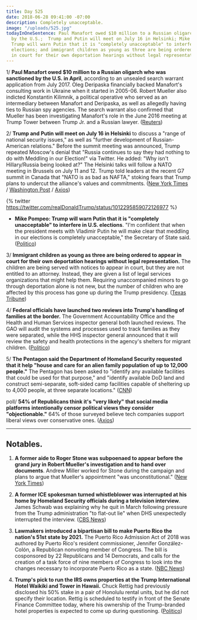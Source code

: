 ```yaml
---
title: Day 525
date: 2018-06-28 09:41:00 -07:00
description: Completely unacceptable.
image: "/uploads/525.jpg"
todayInOneSentence: Paul Manafort owed $10 million to a Russian oligarch who was sanctioned
  by the U.S.;  Trump and ­Putin will meet on July 16 in Helsinki; Mike Pompeo said
  Trump will warn Putin that it is "completely unacceptable" to interfere in U.S.
  elections; and immigrant children as young as three are being ordered to appear
  in court for their own deportation hearings without legal representation.
---
```


1/ **Paul Manafort owed $10 million to a Russian oligarch who was sanctioned by the U.S. in April**, according to an unsealed search warrant application from July 2017. Oleg Deripaska financially backed Manafort's consulting work in Ukraine when it started in 2005-06. Robert Mueller also indicted Konstantin Kilimnik, a political operative who served as an intermediary between Manafort and Deripaska, as well as allegedly having ties to Russian spy agencies. The search warrant also confirmed that Mueller has been investigating Manafort's role in the June 2016 meeting at Trump Tower between Trump Jr. and a Russian lawyer. ([Reuters](https://www.reuters.com/article/us-usa-trump-russia-manafort/manafort-had-10-million-loan-from-russian-oligarch-court-filing-idUSKBN1JN2YF))

2/ **Trump and ­Putin will meet on July 16 in Helsinki** to discuss a "range of national security issues," as well as "further development of Russian-American relations." Before the summit meeting was announced, Trump repeated Moscow's denial that "Russia continues to say they had nothing to do with Meddling in our Election!" via Twitter. He added: "Why isn't Hillary/Russia being looked at?" The Helsinki talks will follow a NATO meeting in Brussels on July 11 and 12. Trump told leaders at the recent G7 summit in Canada that "NATO is as bad as NAFTA," stoking fears that Trump plans to undercut the alliance's values and commitments. ([New York Times](https://www.nytimes.com/2018/06/28/world/europe/trump-putin-helsinki-meeting.html) / [Washington Post](https://www.washingtonpost.com/politics/trump-and-putin-will-meet-july-16-in-helsinki-washington-and-moscow-announce/2018/06/28/93043146-7ac3-11e8-80be-6d32e182a3bc_story.html) / [Axios](https://www.axios.com/donald-trump-foreign-policy-europe-nato-allies-worried-bd1e143a-e73a-415b-b688-d18ab2d902e7.html))

{% twitter https://twitter.com/realDonaldTrump/status/1012295859072126977 %}

* **Mike Pompeo: Trump will warn Putin that it is "completely unacceptable" to interfere in U.S. elections**. "I'm confident that when the president meets with Vladimir Putin he will make clear that meddling in our elections is completely unacceptable," the Secretary of State said. ([Politico](https://www.politico.com/story/2018/06/27/donald-trump-vladimir-putin-russia-midterms-680041))

3/ **Immigrant children as young as three are being ordered to appear in court for their own deportation hearings without legal representation.** The children are being served with notices to appear in court, but they are not entitled to an attorney. Instead, they are given a list of legal services organizations that might help them. Requiring unaccompanied minors to go through deportation alone is not new, but the number of children who are affected by this process has gone up during the Trump presidency. ([Texas Tribune](https://www.texastribune.org/2018/06/27/immigrant-toddlers-ordered-appear-court-alone/))

4/ **Federal officials have launched two reviews into Trump's handling of families at the border.** The Government Accountability Office and the Health and Human Services inspector general both launched reviews. The GAO will audit the systems and processes used to track families as they were separated, while the HHS inspector general announced that it will review the safety and health protections in the agency's shelters for migrant children. ([Politico](https://www.politico.com/story/2018/06/27/trump-border-migrant-children-investigation-680626))

5/ **The Pentagon said the Department of Homeland Security requested that it help "house and care for an alien family population of up to 12,000 people."** The Pentagon has been asked to "identify any available facilities that could be used for that purpose," and "identify available DoD land and construct semi-separate, soft-sided camp facilities capable of sheltering up to 4,000 people, at three separate locations." ([CNN](https://www.cnn.com/2018/06/27/politics/defense-request-migrants-dhs/index.html))

poll/ **54% of Republicans think it's "very likely" that social media platforms intentionally censor political views they consider "objectionable."** 64% of those surveyed believe tech companies support liberal views over conservative ones. ([Axios](https://www.axios.com/conservatives-republicans-social-media-censorship-75db1560-4dd7-4d91-961b-5cf2d2b8c799.html))

---

## Notables.

1. **A former aide to Roger Stone was subpoenaed to appear before the grand jury in Robert Mueller's investigation and to hand over documents**. Andrew Miller worked for Stone during the campaign and plans to argue that Mueller's appointment "was unconstitutional." ([New York Times](https://www.nytimes.com/2018/06/28/us/politics/roger-stone-andrew-miller-subpoenaed-trump.html))

2. **A former ICE spokesman turned whistleblower was interrupted at his home by Homeland Security officials during a television interview**. James Schwab was explaining why he quit in March following pressure from the Trump administration "to flat-out lie" when DHS unexpectedly interrupted the interview. ([CBS News](https://www.cbsnews.com/news/former-ice-spokesman-james-schwab-opens-up-about-resignation-trump-administration/))

3. **Lawmakers introduced a bipartisan bill to make Puerto Rico the nation's 51st state by 2021.** The Puerto Rico Admission Act of 2018 was authored by Puerto Rico's resident commissioner, Jennifer González-Colón, a Republican nonvoting member of Congress. The bill is cosponsored by 22 Republicans and 14 Democrats, and calls for the creation of a task force of nine members of Congress to look into the changes necessary to incorporate Puerto Rico as a state. ([NBC News](https://www.nbcnews.com/news/latino/new-bipartisan-bill-calls-puerto-rico-statehood-n887116))

4. **Trump's pick to run the IRS owns properties at the Trump International Hotel Waikiki and Tower in Hawaii.** Chuck Rettig had previously disclosed his 50% stake in a pair of Honolulu rental units, but he did not specify their location. Rettig is scheduled to testify in front of the Senate Finance Committee today, where his ownership of the Trump-branded hotel properties is expected to come up during questioning. ([Politico](https://www.politico.com/story/2018/06/27/irs-nominee-chuck-rettig-trump-hotel-659313))